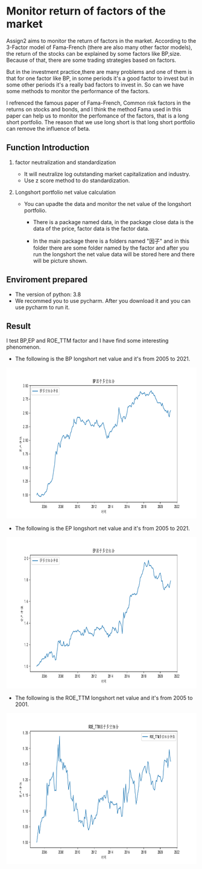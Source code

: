 # Monitor return of factors of the market

Assign2 aims to monitor the return of factors in the market. According to the 3-Factor model of Fama-French (there are also many other factor models), the return of the stocks can be 
explained by some factors like BP,size. Because of that, there are some trading strategies based on factors. 

But in the investment practice,there are many problems and one of them is that for one factor like BP, in some periods it's a good factor to invest but in some other periods it's
a really bad factors to invest in. So can we have some methods to monitor the performance of the factors.

I refrenced the famous paper of Fama-French, Common risk factors in the returns on stocks and bonds, and I think the method Fama used in this paper can help us to monitor
the perfomance of the factors, that is a long short portfolio. The reason that we use long short is that long short portfolio can remove the influence of beta.

## Function Introduction

 1. factor neutralization and standardization
    
    * It will neutralize log outstanding market capitalization and industry.
    * Use z score method to do standardization.
 

 2. Longshort portfolio net value calculation
    
    * You can upadte the data and monitor the net value of the longshort portfolio.
       
      * There is a package named data, in the package close data is the data of the price, factor data is the factor data.
      
      * In the main package there is a folders named "因子" and in this folder there are some folder named by the factor and after you run the longshort the net value data will be stored here and there will be picture shown.
      
## Enviroment prepared

 * The version of python: 3.8
 * We recommed you to use pycharm. After you download it and you can use pycharm to run it.

## Result 

 I test BP,EP and ROE_TTM factor and I have find some interesting phenomenon.
 
 * The following is the BP longshort net value and it's from 2005 to 2021.

<img src="https://github.com/algo21-220040002/Assign2/blob/master/Paper/BP_longshort_2005-2021.png" width="800" height="400" /><br/>

 * The following is the EP longshort net value and it's from 2005 to 2021. 

<img src="https://github.com/algo21-220040002/Assign2/blob/master/Paper/EP_longshort_2005-2021.png" width="800" height="400" /><br/>
 
 * The following is the ROE_TTM longshort net value and it's from 2005 to 2001.

<img src="https://github.com/algo21-220040002/Assign2/blob/master/Paper/ROE_TTM_longshort_2005-2021.png" width="800" height="400" /><br/>
 
      
    
    


